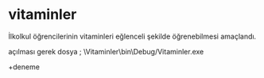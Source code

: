 # vitaminler
İlkolkul öğrencilerinin vitaminleri eğlenceli şekilde öğrenebilmesi amaçlandı.

açılması gerek dosya ;
\Vitaminler\bin\Debug/Vitaminler.exe

+deneme
